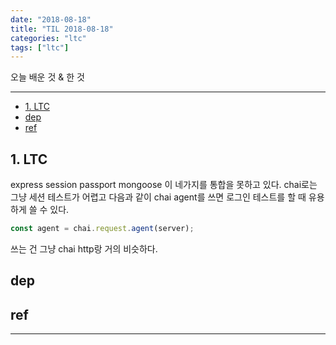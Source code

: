 ```yaml
---
date: "2018-08-18"
title: "TIL 2018-08-18"
categories: "ltc"
tags: ["ltc"]
---
```


오늘 배운 것 & 한 것

----------

- [1. LTC](#1-ltc)
- [dep](#dep)
- [ref](#ref)

## 1. LTC

express session passport mongoose 이 네가지를 통합을 못하고 있다. chai로는 그냥 세션 테스트가 어렵고 다음과 같이 chai agent를 쓰면 로그인 테스트를 할 때 유용하게 쓸 수 있다.

```js
const agent = chai.request.agent(server);
```

쓰는 건 그냥 chai http랑 거의 비슷하다.

## dep

## ref

----------
